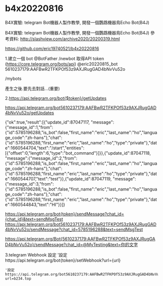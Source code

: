 # b4x20220816
B4X實驗:  telegram Bot機器人製作教學, 開發一個鸚鵡機器鳥Echo Bot(B4J)

B4X實驗:  telegram Bot機器人製作教學, 開發一個鸚鵡機器鳥Echo Bot(B4J)
參考資料:
http://slashview.com/archive2020/20200319.html
 


https://github.com/eric19740521/b4x20220816

1.建立一個 bot
@BotFather
/newbot    取得API token (https://core.telegram.org/bots/api)
@eric20220815_bot
5610237179:AAFBwR2TFKPOf53z9AXJRugGAD4bNvVu52o

/mybots

產生之後.要先去對話...(重要)

2.https://api.telegram.org/bot{$token}/getUpdates

https://api.telegram.org/bot5610237179:AAFBwR2TFKPOf53z9AXJRugGAD4bNvVu52o/getUpdates

{"ok":true,"result":[{"update_id":87047117,
"message":{"message_id":1,"from":{"id":5785196288,"is_bot":false,"first_name":"eric","last_name":"ho","language_code":"zh-hans"},"chat":{"id":5785196288,"first_name":"eric","last_name":"ho","type":"private"},"date":1660544704,"text":"/start","entities":[{"offset":0,"length":6,"type":"bot_command"}]}},{"update_id":87047118,
"message":{"message_id":2,"from":{"id":5785196288,"is_bot":false,"first_name":"eric","last_name":"ho","language_code":"zh-hans"},"chat":{"id":5785196288,"first_name":"eric","last_name":"ho","type":"private"},"date":1660544707,"text":"test"}},{"update_id":87047119,
"message":{"message_id":3,"from":{"id":5785196288,"is_bot":false,"first_name":"eric","last_name":"ho","language_code":"zh-hans"},"chat":{"id":5785196288,"first_name":"eric","last_name":"ho","type":"private"},"date":1660544843,"text":"HI"}}]}

https://api.telegram.org/bot{token}/sendMessage?chat_id={chat_id}&text=sendMsgTest 
https://api.telegram.org/bot5610237179:AAFBwR2TFKPOf53z9AXJRugGAD4bNvVu52o/sendMessage?chat_id=5785196288&text=sendMsgTest


https://api.telegram.org/Bot{5610237179:AAFBwR2TFKPOf53z9AXJRugGAD4bNvVu52o}/sendMessage?chat_id=@MyTesting&text=你的文字



3.telegram Webhook 設定
	'設定https://api.telegram.org/bot{token}/setWebhook?url={url}


	'設定https://api.telegram.org/bot5610237179:AAFBwR2TFKPOf53z9AXJRugGAD4bNvVu52o/setWebhook?url=b234.top



